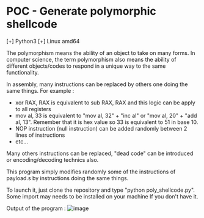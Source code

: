 # POC - Generate polymorphic shellcode

[+] Python3
[+] Linux amd64

The polymorphism means the ability of an object to take on many forms. In computer science, the term polymorphism also means the ability of different objects/codes to respond in a unique way to the same functionality.

In assembly, many instructions can be replaced by others one doing the same things.
For example :
  - xor RAX, RAX is equivalent to sub RAX, RAX and this logic can be apply to all registers
  - mov al, 33 is equivalent to "mov al, 32" + "inc al" or "mov al, 20" + "add al, 13". Remember that it is hex value so 33 is equivalent to 51 in base 10.
  - NOP instruction (null instruction) can be added randomly between 2 lines of instructions
  - etc...

Many others instructions can be replaced, "dead code" can be introduced or encoding/decoding technics also.

This program simply modifies randomly some of the instructions of payload.s by instructions doing the same things.

To launch it, just clone the repository and type "python poly_shellcode.py". 
Some import may needs to be installed on your machine If you don't have it.

Output of the program :
![image](https://user-images.githubusercontent.com/91540388/157630300-6bf94abf-703c-4c81-88da-34b589170f04.png)



